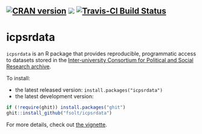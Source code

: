 [![CRAN version](http://www.r-pkg.org/badges/version/icpsrdata)](https://cran.r-project.org/package=icpsrdata) ![](http://cranlogs.r-pkg.org/badges/grand-total/icpsrdata) [![Travis-CI Build Status](https://travis-ci.org/fsolt/icpsrdata.svg?branch=master)](https://travis-ci.org/fsolt/icpsrdata)
------------------------------------------------------------------------
icpsrdata
=========

`icpsrdata` is an R package that provides reproducible, programmatic access to datasets stored in the [Inter-university Consortium for Political and Social Research archive](http://www.icpsr.umich.edu).


To install:

* the latest released version: `install.packages("icpsrdata")`
* the latest development version:

```R
if (!require(ghit)) install.packages("ghit")
ghit::install_github("fsolt/icpsrdata")
```

For more details, check out [the vignette](https://cran.r-project.org/package=icpsrdata/vignettes/icpsrdata-vignette.html).
